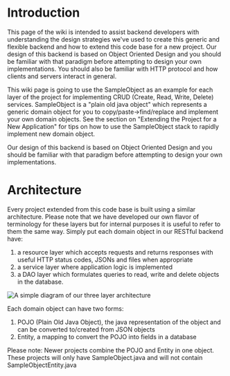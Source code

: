 # Introduction

This page of the wiki is intended to assist backend developers with understanding the design strategies we've used to create this generic and flexible backend and how to extend this code base for a new project.  Our design of this backend is based on Object Oriented Design and you should be familiar with that paradigm before attempting to design your own implementations. You should also be familiar with HTTP protocol and how clients and servers interact in general.

This wiki page is going to use the SampleObject as an example for each layer of the project for implementing CRUD (Create, Read, Write, Delete) services.  SampleObject is a "plain old java object" which represents a generic domain object for you to copy/paste->find/replace and implement your own domain objects.  See the section on "Extending the Project for a New Application" for tips on how to use the SampleObject stack to rapidly implement new domain object.

Our design of this backend is based on Object Oriented Design and you should be familiar with that paradigm before attempting to design your own implementations.

# Architecture

Every project extended from this code base is built using a similar architecture.  Please note that we have developed our own flavor of terminology for these layers but for internal purposes it is useful to refer to them the same way.  Simply put each domain object in our RESTful backend have: 

1. a resource layer which accepts requests and returns responses with useful HTTP status codes, JSONs and files when appropriate 
1. a service layer where application logic is implemented 
1. a DAO layer which formulates queries to read, write and delete objects in the database. 

![A simple diagram of our three layer architecture](http://i.imgur.com/ROhqVxG.png)

Each domain object can have two forms:

1. POJO (Plain Old Java Object), the java representation of the object and can be converted to/created from JSON objects
1. Entity, a mapping to convert the POJO into fields in a database

Please note: Newer projects combine the POJO and Entity in one object. These projects will only have SampleObject.java and will not contain SampleObjectEntity.java

